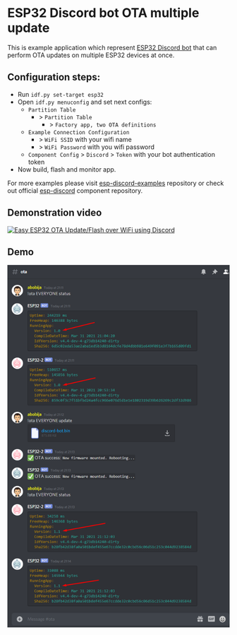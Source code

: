 # ESP32 Discord bot OTA multiple update

This is example application which represent [ESP32 Discord bot](https://github.com/abobija/esp-discord) that can perform OTA updates on multiple ESP32 devices at once.

## Configuration steps:

- Run `idf.py set-target esp32`
- Open `idf.py menuconfig` and set next configs:
  - `Partition Table`
    - \> `Partition Table`
      - \> `Factory app, two OTA definitions`
  - `Example Connection Configuration`
    - \> `WiFi SSID` with your wifi name
    - \> `WiFi Password` with you wifi password
  - `Component Config` > `Discord` > `Token` with your bot authentication token
- Now build, flash and monitor app.

For more examples please visit [esp-discord-examples](https://github.com/abobija/esp-discord-examples) repository or check out official [esp-discord](https://github.com/abobija/esp-discord) component repository.

## Demonstration video

[![Easy ESP32 OTA Update/Flash over WiFi using Discord](https://img.youtube.com/vi/u8uhCy-IJwM/mqdefault.jpg)](https://www.youtube.com/watch?v=u8uhCy-IJwM)

## Demo

![Chat](docs/chat.png)
